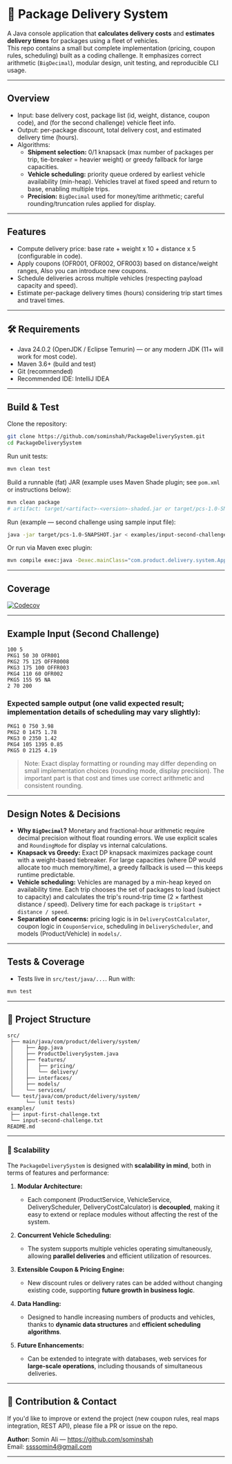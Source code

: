 # 🚚 Package Delivery System

A Java console application that **calculates delivery costs** and **estimates delivery times** for packages using a fleet of vehicles.  
This repo contains a small but complete implementation (pricing, coupon rules, scheduling) built as a coding challenge. It emphasizes correct arithmetic (`BigDecimal`), modular design, unit testing, and reproducible CLI usage.

---

## Overview

- Input: base delivery cost, package list (id, weight, distance, coupon code), and (for the second challenge) vehicle fleet info.  
- Output: per-package discount, total delivery cost, and estimated delivery time (hours).  
- Algorithms:
  - **Shipment selection:** 0/1 knapsack (max number of packages per trip, tie-breaker = heavier weight) or greedy fallback for large capacities.
  - **Vehicle scheduling:** priority queue ordered by earliest vehicle availability (min-heap). Vehicles travel at fixed speed and return to base, enabling multiple trips.
  - **Precision:** `BigDecimal` used for money/time arithmetic; careful rounding/truncation rules applied for display.

---

## Features

- Compute delivery price: base rate + weight x 10 + distance x 5 (configurable in code).
- Apply coupons (OFR001, OFR002, OFR003) based on distance/weight ranges, Also you can introduce new coupons.
- Schedule deliveries across multiple vehicles (respecting payload capacity and speed).
- Estimate per-package delivery times (hours) considering trip start times and travel times.

---

## 🛠 Requirements

- Java 24.0.2 (OpenJDK / Eclipse Temurin) — or any modern JDK (11+ will work for most code).
- Maven 3.6+ (build and test)
- Git (recommended)
- Recommended IDE: IntelliJ IDEA

---

## Build & Test

Clone the repository:

```bash
git clone https://github.com/sominshah/PackageDeliverySystem.git
cd PackageDeliverySystem
```

Run unit tests:

```bash
mvn clean test
```

Build a runnable (fat) JAR (example uses Maven Shade plugin; see `pom.xml` or instructions below):

```bash
mvn clean package
# artifact: target/<artifact>-<version>-shaded.jar or target/pcs-1.0-SNAPSHOT.jar
```

Run (example — second challenge using sample input file):

```bash
java -jar target/pcs-1.0-SNAPSHOT.jar < examples/input-second-challenge.txt
```

Or run via Maven exec plugin:

```bash
mvn compile exec:java -Dexec.mainClass="com.product.delivery.system.App"
```

---

## Coverage
[![Codecov](https://codecov.io/gh/sominshah/PackageDeliverySystem/branch/master/graph/badge.svg?token=917342f3-478e-4935-a8f7-2b696ecf1165)](https://codecov.io/gh/sominshah/PackageDeliverySystem)

---

## Example Input (Second Challenge)

```
100 5
PKG1 50 30 OFR001
PKG2 75 125 OFFR0008
PKG3 175 100 OFFR003
PKG4 110 60 OFR002
PKG5 155 95 NA
2 70 200
```

### Expected sample output (one valid expected result; implementation details of scheduling may vary slightly):

```
PKG1 0 750 3.98
PKG2 0 1475 1.78
PKG3 0 2350 1.42
PKG4 105 1395 0.85
PKG5 0 2125 4.19
```

> Note: Exact display formatting or rounding may differ depending on small implementation choices (rounding mode, display precision). The important part is that cost and times use correct arithmetic and consistent rounding.

---

## Design Notes & Decisions

- **Why `BigDecimal`?** Monetary and fractional-hour arithmetic require decimal precision without float rounding errors. We use explicit scales and `RoundingMode` for display vs internal calculations.
- **Knapsack vs Greedy:** Exact DP knapsack maximizes package count with a weight-based tiebreaker. For large capacities (where DP would allocate too much memory/time), a greedy fallback is used — this keeps runtime predictable.
- **Vehicle scheduling:** Vehicles are managed by a min-heap keyed on availability time. Each trip chooses the set of packages to load (subject to capacity) and calculates the trip's round-trip time (2 × farthest distance / speed). Delivery time for each package is `tripStart + distance / speed`.
- **Separation of concerns:** pricing logic is in `DeliveryCostCalculator`, coupon logic in `CouponService`, scheduling in `DeliveryScheduler`, and models (Product/Vehicle) in `models/`.

---

##  Tests & Coverage

- Tests live in `src/test/java/...`. Run with:

```bash
mvn test
```

---


## 🧩 Project Structure

```
src/
 ├── main/java/com/product/delivery/system/
 │    ├── App.java
 │    ├── ProductDeliverySystem.java
 │    ├── features/
 │    │   ├── pricing/
 │    │   └── delivery/
 │    ├── interfaces/
 │    ├── models/
 │    └── services/
 └── test/java/com/product/delivery/system/
      └── (unit tests)
examples/
 ├── input-first-challenge.txt
 └── input-second-challenge.txt
README.md
```

---

### 🔹 Scalability

The `PackageDeliverySystem` is designed with **scalability in mind**, both in terms of features and performance:

1. **Modular Architecture:**

   * Each component (ProductService, VehicleService, DeliveryScheduler, DeliveryCostCalculator) is **decoupled**, making it easy to extend or replace modules without affecting the rest of the system.

2. **Concurrent Vehicle Scheduling:**

   * The system supports multiple vehicles operating simultaneously, allowing **parallel deliveries** and efficient utilization of resources.

3. **Extensible Coupon & Pricing Engine:**

   * New discount rules or delivery rates can be added without changing existing code, supporting **future growth in business logic**.

4. **Data Handling:**

   * Designed to handle increasing numbers of products and vehicles, thanks to **dynamic data structures** and **efficient scheduling algorithms**.

5. **Future Enhancements:**

   * Can be extended to integrate with databases, web services for **large-scale operations**, including thousands of simultaneous deliveries.

---

## 💬 Contribution & Contact

If you'd like to improve or extend the project (new coupon rules, real maps integration, REST API), please file a PR or issue on the repo.

**Author:** Somin Ali — https://github.com/sominshah  
Email: ssssomin4@gmail.com

---
